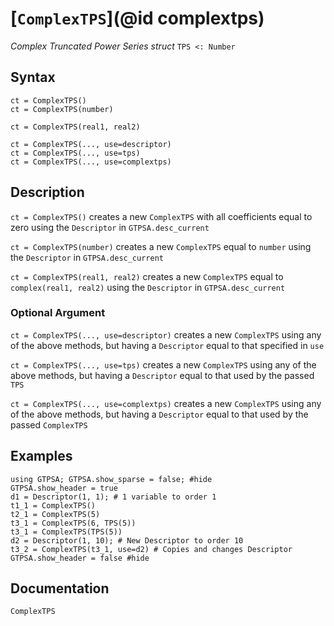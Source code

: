 # [`ComplexTPS`](@id complextps)
*Complex Truncated Power Series struct*
```TPS <: Number```
## Syntax
```
ct = ComplexTPS()
ct = ComplexTPS(number)

ct = ComplexTPS(real1, real2)

ct = ComplexTPS(..., use=descriptor)
ct = ComplexTPS(..., use=tps)
ct = ComplexTPS(..., use=complextps)
```

## Description

`ct = ComplexTPS()` creates a new `ComplexTPS` with all coefficients equal to zero using the `Descriptor` in `GTPSA.desc_current`

`ct = ComplexTPS(number)` creates a new `ComplexTPS` equal to `number` using the `Descriptor` in `GTPSA.desc_current`

`ct = ComplexTPS(real1, real2)` creates a new `ComplexTPS` equal to `complex(real1, real2)` using the `Descriptor` in `GTPSA.desc_current`

### Optional Argument

`ct = ComplexTPS(..., use=descriptor)` creates a new `ComplexTPS` using any of the above methods, but having a `Descriptor` equal to that specified in `use`

`ct = ComplexTPS(..., use=tps)` creates a new `ComplexTPS` using any of the above methods, but having a `Descriptor` equal to that used by the passed `TPS`

`ct = ComplexTPS(..., use=complextps)` creates a new `ComplexTPS` using any of the above methods, but having a `Descriptor` equal to that used by the passed  `ComplexTPS`



## Examples
```@repl desc
using GTPSA; GTPSA.show_sparse = false; #hide
GTPSA.show_header = true
d1 = Descriptor(1, 1); # 1 variable to order 1
t1_1 = ComplexTPS()
t2_1 = ComplexTPS(5)
t3_1 = ComplexTPS(6, TPS(5))
t3_1 = ComplexTPS(TPS(5))
d2 = Descriptor(1, 10); # New Descriptor to order 10
t3_2 = ComplexTPS(t3_1, use=d2) # Copies and changes Descriptor
GTPSA.show_header = false #hide
```

## Documentation
```@docs
ComplexTPS
```